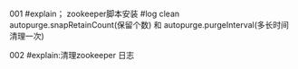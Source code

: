 #

001
#explain； zookeeper脚本安装 #log clean autopurge.snapRetainCount(保留个数) 和 autopurge.purgeInterval(多长时间清理一次)

002
#explain:清理zookeeper 日志
